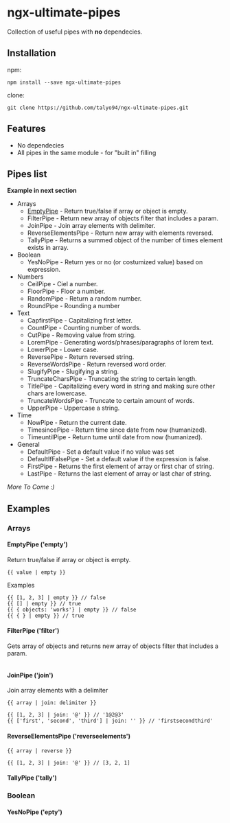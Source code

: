# ngx-ultimate-pipes

Collection of useful pipes with **no** dependecies.

## Installation
npm:

`npm install --save ngx-ultimate-pipes`

clone:

`git clone https://github.com/talyo94/ngx-ultimate-pipes.git`


## Features
* No dependecies
* All pipes in the same module - for "built in" filling


## Pipes list
**Example in next section**
* Arrays
	* [EmptyPipe](#emptypipe) - Return true/false if array or object is empty.
	* FilterPipe - Return new array of objects filter that includes a param.
	* JoinPipe - Join array elements with delimiter.
	* ReverseElementsPipe - Return new array with elements reversed.
	* TallyPipe - Returns a summed object of the number of times element exists in array.
* Boolean
	* YesNoPipe - Return yes or no (or costumized value) based on expression.
* Numbers
	* CeilPipe - Ciel a number.
	* FloorPipe - Floor a number.
	* RandomPipe - Return a random number.
	* RoundPipe - Rounding a number
* Text
	* CapfirstPipe - Capitalizing first letter.
	* CountPipe - Counting number of words.
	* CutPipe - Removing value from string.
	* LoremPipe - Generating words/phrases/paragraphs of lorem text.
	* LowerPipe - Lower case.
	* ReversePipe - Return reversed string.
	* ReverseWordsPipe - Return reversed word order.
	* SlugifyPipe - Slugifying a string.
	* TruncateCharsPipe - Truncating the string to certain length.
	* TitlePipe - Capitalizing every word in string and making sure other chars are lowercase.
	* TruncateWordsPipe - Truncate to certain amount of words.
	* UpperPipe - Uppercase a string.
* Time
	* NowPipe - Return the current date.
	* TimesincePipe - Return time since date from now (humanized).
	* TimeuntilPipe  - Return tume until date from now (humanized).
* General
	* DefaultPipe - Set a default value if no value was set
	* DefaultIfFalsePipe - Set a default value if the expression is false.
	* FirstPipe - Returns the first element of array or first char of string.
	* LastPipe - Returns the last element of array or last char of string.


*More To Come :)*

## Examples

### Arrays
#### EmptyPipe ('empty')
Return true/false if array or object is empty.
```
{{ value | empty }}
```
Examples
```
{{ [1, 2, 3] | empty }} // false
{{ [] | empty }} // true
{{ { objects: 'works'} | empty }} // false
{{ { } | empty }} // true

```
#### FilterPipe ('filter')
Gets array of objects and returns new array of objects filter that includes a param.
```

```


#### JoinPipe ('join')
 Join array elements with a delimiter
 ```
 {{ array | join: delimiter }}
 ```
 ```
{{ [1, 2, 3] | join: '@' }} // '1@2@3'
{{ ['first', 'second', 'third'] | join: '' }} // 'firstsecondthird'
 ```

#### ReverseElementsPipe ('reverseelements')
 ```
 {{ array | reverse }}
 ```
 ```
{{ [1, 2, 3] | join: '@' }} // [3, 2, 1]
 ```
#### TallyPipe ('tally')

### Boolean
#### YesNoPipe ('epty')

```

```
















